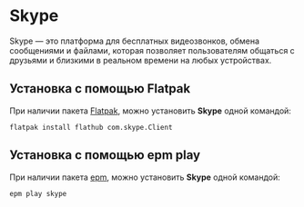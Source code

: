 # Skype

Skype — это платформа для бесплатных видеозвонков, обмена сообщениями и файлами, которая позволяет пользователям общаться с друзьями и близкими в реальном времени на любых устройствах.

## Установка c помощью Flatpak <Badge type="danger" text="Неофициальная сборка" />

При наличии пакета [Flatpak](/flatpak), можно установить **Skype** одной командой:

```shell
flatpak install flathub com.skype.Client
```

## Установка c помощью epm play <Badge type="danger" text="Неофициальная сборка" />

При наличии пакета [epm](/epm), можно установить **Skype** одной командой:

```shell
epm play skype
```
